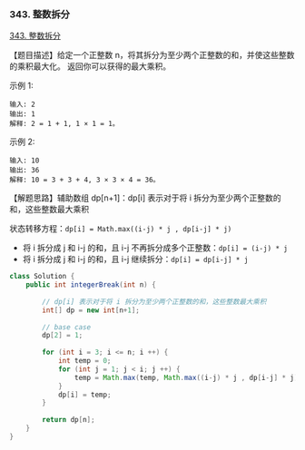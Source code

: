### 343. 整数拆分

[343. 整数拆分](https://leetcode-cn.com/problems/integer-break/)

【题目描述】给定一个正整数 n，将其拆分为至少两个正整数的和，并使这些整数的乘积最大化。 返回你可以获得的最大乘积。

示例 1:

```
输入: 2
输出: 1
解释: 2 = 1 + 1, 1 × 1 = 1。
```


示例 2:

```
输入: 10
输出: 36
解释: 10 = 3 + 3 + 4, 3 × 3 × 4 = 36。
```

【解题思路】辅助数组 dp[n+1]：dp[i] 表示对于将 i 拆分为至少两个正整数的和，这些整数最大乘积

状态转移方程：`dp[i] = Math.max((i-j) * j , dp[i-j] * j)`

- 将 i 拆分成 j 和 i-j 的和，且 i-j 不再拆分成多个正整数：`dp[i] = (i-j) * j`
- 将 i 拆分成 j 和 i-j 的和，且 i-j 继续拆分：`dp[i] = dp[i-j] * j`

```java
class Solution {
    public int integerBreak(int n) {
        
        // dp[i] 表示对于将 i 拆分为至少两个正整数的和，这些整数最大乘积
        int[] dp = new int[n+1];
                                    
        // base case
        dp[2] = 1;
                                    
        for (int i = 3; i <= n; i ++) {
            int temp = 0;
            for (int j = 1; j < i; j ++) {
                temp = Math.max(temp, Math.max((i-j) * j , dp[i-j] * j));
            }
            dp[i] = temp;
        }
        
        return dp[n];
    }
}
```

